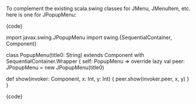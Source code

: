 To complement the existing scala.swing classes for JMenu, JMenuItem, etc. here is one for JPopupMenu:

{code}

import javax.swing.JPopupMenu
import swing.{SequentialContainer, Component}

class PopupMenu(title0: String) extends Component with SequentialContainer.Wrapper { self: PopupMenu =>
  override lazy val peer: JPopupMenu = new JPopupMenu(title0)

  def show(invoker: Component, x: Int, y: Int) {
    peer.show(invoker.peer, x, y)
  }
}

{code}


